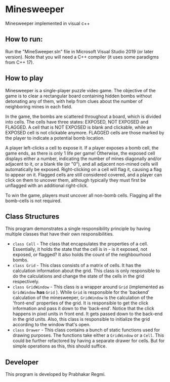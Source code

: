 # Minesweeper
Minesweeper implemented in visual c++

## How to run:
Run the "MineSweeper.sln" file in Microsoft Visual Studio 2019 (or later version). Note that you will need a C++ compiler (it uses some paradigms from C++ 17).

## How to play
Minesweeper is a single-player puzzle video game. The objective of the game is to clear a rectangular board containing hidden bombs without detonating any of them, with help from clues about the number of neighboring mines in each field. 

In the game, the bombs are scattered throughout a board, which is divided into cells. The cells have three states: EXPOSED, NOT EXPOSED and FLAGGED. A cell that is NOT EXPOSED is blank and clickable, while an EXPOSED cell is not clickable anymore. FLAGGED cells are those marked by the player to indicate a potential bomb location.

A player left-clicks a cell to expose it. If a player exposes a bomb cell, the game ends, as there is only 1 life per game! Otherwise, the exposed cell displays either a number, indicating the number of mines diagonally and/or adjacent to it, or a blank tile (or "0"), and all adjacent non-mined cells will automatically be exposed. Right-clicking on a cell will flag it, causing a flag to appear on it. Flagged cells are still considered covered, and a player can click on them to uncover them, although typically they must first be unflagged with an additional right-click.

To win the game, players must uncover all non-bomb cells. Flagging all the bomb-cells is not required.

## Class Structures

This program demonstrates a single responsibility principle by having multiple classes that have their own responsibilities.

* `class Cell` - The class that encapsulates the properties of a cell.  Essentially, it holds the state that the cell is in - is it exposed, not exposed, or flagged? It also holds the count of the neighbourhood bombs.
* `class Grid` - This class consists of a matrix of cells. It has the calculation information about the grid. This class is only responsible to do the calculations and change the state of the cells in the grid respectively.
* `class GridWindow` - This class is a wrapper around `Grid` (implemented as `GridWindow` **has** `Grid` ). While `Grid` is responsible for the 'backend' calculation of the minesweeper, `GridWindow` is the calculation of the 'front-end' properties of the grid. It is responsible to get the click information and pass it down to the 'back-end'. Notice that the click happens in pixel units in front end. It gets passed down to the back-end in the grid units. Also, this class is responsible to initialize the grid according to the window that's open.
* `class Drawer` - This class contains a bunch of static functions used for drawing purposes. The functions take either a `GridWindow` or a `Cell`. This could be further refactored by having a separate drawer for cells. But for simple operations as this, this should suffice.

## Developer

This program is developed by Prabhakar Regmi.
